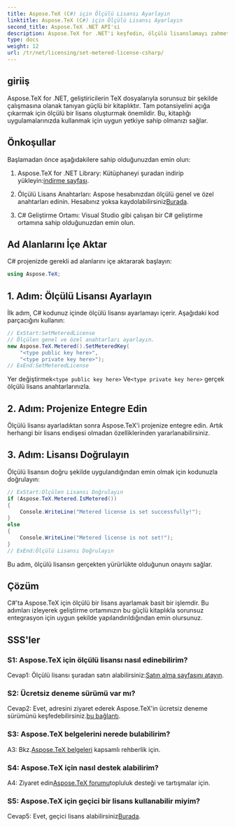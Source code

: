 ```yaml
---
title: Aspose.TeX (C#) için Ölçülü Lisansı Ayarlayın
linktitle: Aspose.TeX (C#) için Ölçülü Lisansı Ayarlayın
second_title: Aspose.TeX .NET API'si
description: Aspose.TeX for .NET'i keşfedin, ölçülü lisanslamayı zahmetsizce kurun ve C# projelerinizde TeX dosya manipülasyonunun tüm potansiyelini ortaya çıkarın.
type: docs
weight: 12
url: /tr/net/licensing/set-metered-license-csharp/
---
```

## giriiş

Aspose.TeX for .NET, geliştiricilerin TeX dosyalarıyla sorunsuz bir şekilde çalışmasına olanak tanıyan güçlü bir kitaplıktır. Tam potansiyelini açığa çıkarmak için ölçülü bir lisans oluşturmak önemlidir. Bu, kitaplığı uygulamalarınızda kullanmak için uygun yetkiye sahip olmanızı sağlar.

## Önkoşullar

Başlamadan önce aşağıdakilere sahip olduğunuzdan emin olun:

1.  Aspose.TeX for .NET Library: Kütüphaneyi şuradan indirip yükleyin:[indirme sayfası](https://releases.aspose.com/tex/net/).

2.  Ölçülü Lisans Anahtarları: Aspose hesabınızdan ölçülü genel ve özel anahtarları edinin. Hesabınız yoksa kaydolabilirsiniz[Burada](https://purchase.aspose.com/buy).

3. C# Geliştirme Ortamı: Visual Studio gibi çalışan bir C# geliştirme ortamına sahip olduğunuzdan emin olun.

## Ad Alanlarını İçe Aktar

C# projenizde gerekli ad alanlarını içe aktararak başlayın:

```csharp
using Aspose.TeX;
```

## 1. Adım: Ölçülü Lisansı Ayarlayın

İlk adım, C# kodunuz içinde ölçülü lisansı ayarlamayı içerir. Aşağıdaki kod parçacığını kullanın:

```csharp
// ExStart:SetMeteredLicense
// Ölçülen genel ve özel anahtarları ayarlayın.
new Aspose.TeX.Metered().SetMeteredKey(
    "<type public key here>",
    "<type private key here>");
// ExEnd:SetMeteredLicense
```

 Yer değiştirmek`<type public key here>` Ve`<type private key here>` gerçek ölçülü lisans anahtarlarınızla.

## 2. Adım: Projenize Entegre Edin

Ölçülü lisansı ayarladıktan sonra Aspose.TeX'i projenize entegre edin. Artık herhangi bir lisans endişesi olmadan özelliklerinden yararlanabilirsiniz.

## 3. Adım: Lisansı Doğrulayın

Ölçülü lisansın doğru şekilde uygulandığından emin olmak için kodunuzla doğrulayın:

```csharp
// ExStart:Ölçülen Lisansı Doğrulayın
if (Aspose.TeX.Metered.IsMetered())
{
    Console.WriteLine("Metered license is set successfully!");
}
else
{
    Console.WriteLine("Metered license is not set!");
}
// ExEnd:Ölçülü Lisansı Doğrulayın
```

Bu adım, ölçülü lisansın gerçekten yürürlükte olduğunun onayını sağlar.

## Çözüm

C#'ta Aspose.TeX için ölçülü bir lisans ayarlamak basit bir işlemdir. Bu adımları izleyerek geliştirme ortamınızın bu güçlü kitaplıkla sorunsuz entegrasyon için uygun şekilde yapılandırıldığından emin olursunuz.

## SSS'ler

### S1: Aspose.TeX için ölçülü lisansı nasıl edinebilirim?

 Cevap1: Ölçülü lisansı şuradan satın alabilirsiniz:[Satın alma sayfasını atayın](https://purchase.aspose.com/buy).

### S2: Ücretsiz deneme sürümü var mı?

 Cevap2: Evet, adresini ziyaret ederek Aspose.TeX'in ücretsiz deneme sürümünü keşfedebilirsiniz.[bu bağlantı](https://releases.aspose.com/).

### S3: Aspose.TeX belgelerini nerede bulabilirim?

 A3: Bkz.[Aspose.TeX belgeleri](https://reference.aspose.com/tex/net/) kapsamlı rehberlik için.

### S4: Aspose.TeX için nasıl destek alabilirim?

 A4: Ziyaret edin[Aspose.TeX forumu](https://forum.aspose.com/c/tex/47)topluluk desteği ve tartışmalar için.

### S5: Aspose.TeX için geçici bir lisans kullanabilir miyim?

 Cevap5: Evet, geçici lisans alabilirsiniz[Burada](https://purchase.aspose.com/temporary-license/).